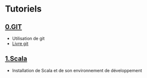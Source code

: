 # Tutoriels

## [0.GIT](0.GIT)  
  * Utilisation de git
  * [Livre git](https://git-scm.com/book/en/v2)

## [1.Scala](1.Scala)  
  * Installation de Scala et de son environnement de développement  
  
  
